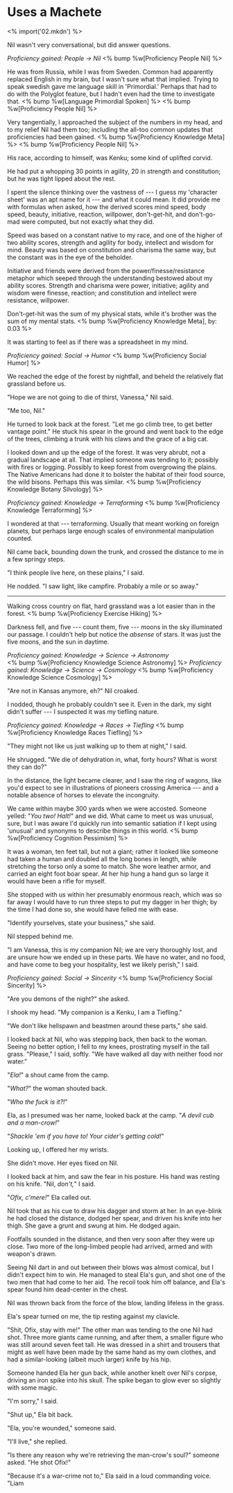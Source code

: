 # Uses a Machete

<% import('02.mkdn') %>

Nil wasn't very conversational, but did answer questions.

_Proficiency gained: People → Nil_
<% bump %w[Proficiency People Nil] %>

He was from Russia, while I was from Sweden. Common had apparently replaced
English in my brain, but I wasn't sure what that implied. Trying to speak
swedish gave me language skill in 'Primordial.' Perhaps that had to do with the Polyglot feature,
but I hadn't even had the time to investigate that.
<% bump %w[Language Primordial Spoken] %>
<% bump %w[Proficiency People Nil] %>

Very tangentially, I approached the subject of the numbers in my head, and to my
relief Nil had them too; including the all-too common updates that proficiencies had
been gained.
<% bump %w[Proficiency Knowledge Meta] %>
<% bump %w[Proficiency People Nil] %>

His race, according to himself, was Kenku; some kind of uplifted corvid.

He had put a whopping 30 points in agility, 20 in strength and constitution;
but he was tight lipped about the rest.

I spent the silence thinking over the vastness of --- I guess my 'character sheet' was an
apt name for it --- and what it could mean. It did provide me with formulas when asked, how
the derived scores mind speed, body speed, beauty, initiative, reaction, willpower, don't-get-hit, and don't-go-mad
were computed, but not exactly what they did.

Speed was based on a constant native to my race, and one of the
higher of two ability scores, strength and agility for body, intellect and wisdom for mind. Beauty was based on
constitution and charisma the same way, but the constant was in the eye of the beholder.

Initiative and friends were derived from the power/finesse/resistance metaphor which seeped through
the understanding bestowed about my ability scores. Strength and charisma were power, initiative;
agility and wisdom were finesse, reaction; and constitution and intellect were resistance, willpower.

Don't-get-hit was the sum of my physical stats, while it's brother was the sum of my mental stats.
<% bump %w[Proficiency Knowledge Meta], by: 0.03 %>

It was starting to feel as if there was a spreadsheet in my mind.

_Proficiency gained: Social → Humor_
<% bump %w[Proficiency Social Humor] %>

We reached the edge of the forest by nightfall, and beheld the relatively flat grassland before us.

"Hope we are not going to die of thirst, Vanessa," Nil said.

"Me too, Nil."

He turned to look back at the forest. "Let me go climb tree, to get better vantage point."
He stuck his spear in the ground and went back to the edge of the trees, climbing a trunk with
his claws and the grace of a big cat.

I looked down and up the edge of the forest. It was very abrubt, not a gradual landscape at all.
That implied someone was tending to it; possibly with fires or logging. Possibly to keep forest
from overgrowing the plains. The Native Americans had done it to bolster the habitat of their food
source, the wild bisons. Perhaps this was similar.
<% bump %w[Proficiency Knowledge Botany Silvology] %>

_Proficiency gained: Knowledge → Terraforming_
<% bump %w[Proficiency Knowledge Terraforming] %>

I wondered at that --- terraforming. Usually that meant working on foreign planets, but perhaps large
enough scales of environmental manipulation counted.

Nil came back, bounding down the trunk, and crossed the distance to me in a few springy steps.

"I think people live here, on these plains," I said.

He nodded. "I saw light, like campfire. Probably a mile or so away."

----

Walking cross country on flat, hard grassland was a lot easier than in the forest.
<% bump %w[Proficiency Exercise Hiking] %>

Darkness fell, and five --- count them, five --- moons in the sky illuminated our passage.
I couldn't help but notice the _absense_ of stars. It was just the five moons, and the sun in
daytime.

_Proficiency gained: Knowledge → Science → Astronomy_  
<% bump %w[Proficiency Knowledge Science Astronomy] %>
_Proficiency gained: Knowledge → Science → Cosmology_
<% bump %w[Proficiency Knowledge Science Cosmology] %>

"Are not in Kansas anymore, eh?" Nil croaked.

I nodded, though he probably couldn't see it. Even in the dark, my sight didn't suffer ---
I suspected it was my tiefling nature.

_Proficiency gained: Knowledge → Races → Tiefling_
<% bump %w[Proficiency Knowledge Races Tiefling] %>

"They might not like us just walking up to them at night," I said.

He shrugged. "We die of dehydration in, what, forty hours? What is worst they can do?"

In the distance, the light became clearer, and I saw the ring of wagons, like you'd expect to
see in illustrations of pioneers crossing America --- and a notable absence of horses to elevate
the incongruity.

We came within maybe 300 yards when we were accosted. Someone yelled: "_You two! Halt!_" and we
did. What came to meet us was unusual, sure, but I was aware I'd quickly run into semantic satiation
if I kept using 'unusual' and synonyms to describe things in this world.
<% bump %w[Proficiency Cognition Pessimism] %>

It was a woman, ten feet tall, but not a giant; rather it looked like someone had taken a human
and doubled all the long bones in length, while stretching the torso only a some to match. She
wore leather armor, and carried an eight foot boar spear. At her hip hung a hand gun so large it would
have been a rifle for myself.

She stopped with us within her presumably enormous reach, which was so far away I would have to run
three steps to put my dagger in her thigh; by the time I had done so, she would have felled me with ease.

"Identify yourselves, state your business," she said.

Nil stepped behind me.

"I am Vanessa, this is my companion Nil; we are very thoroughly lost, and
are unsure how we ended up in these parts. We have no water, and no food, and have come to beg your
hospitality, lest we likely perish," I said.

_Proficiency gained: Social → Sincerity_
<% bump %w[Proficiency Social Sincerity] %>

"Are you demons of the night?" she asked.

I shook my head. "My companion is a Kenku, I am a Tiefling."

"We don't like hellspawn and beastmen around these parts," she said.

I looked back at Nil, who was stepping back, then back to the woman. Seeing no better option,
I fell to my knees, prostrating myself in the tall grass. "Please," I said, softly. "We have walked
all day with neither food nor water."

"_Ela!_" a shout came from the camp.

"_What?_" the woman shouted back.

"_Who the fuck is it?!_"

Ela, as I presumed was her name, looked back at the camp. "_A devil cub and a man-crow!_"

"_Shackle 'em if you have to! Your cider's getting cold!_"

Looking up, I offered her my wrists.

She didn't move. Her eyes fixed on Nil.

I looked back at him, and saw the fear in his posture. His hand was resting on his knife.
"Nil, _don't,_" I said.

"_Ofix, c'mere!_" Ela called out.

Nil took that as his cue to draw his dagger and storm at her. In an eye-blink he had closed 
the distance, dodged her spear, and driven his knife into her thigh. She gave a grunt and
swung at him. He dodged again.

Footfalls sounded in the distance, and then very soon after they were up close. Two more of the
long-limbed people had arrived, armed and with weapon's drawn.

Seeing Nil dart in and out between their blows was almost comical, but I didn't expect him to
win. He managed to steal Ela's gun, and shot one of the two men that had come to her aid. The
recoil took him off balance, and Ela's spear found him dead-center in the chest.

Nil was thrown back from the force of the blow, landing lifeless in the grass.

Ela's spear turned on me, the tip resting against my clavicle.

"Shit, Ofix, stay with me!" The other man was tending to the one Nil had shot. Three more
giants came running, and after them, a smaller figure who was still around seven feet tall.
He was dressed in a shirt and trousers that might as well have been made by the same hand
as my own clothes, and had a similar-looking (albeit much larger) knife by his hip.

Someone handed Ela her gun back, while another knelt over Nil's corpse, driving an iron
spike into his skull. The spike began to glow ever so slightly with some magic.

"I'm sorry," I said.

"Shut up," Ela bit back.

"Ela, you're wounded," someone said.

"I'll live," she replied.

"Is there any reason why we're retrieving the man-crow's soul?" someone asked. "He shot Ofix!"

"Because it's a war-crime not to," Ela said in a loud commanding voice. "Liam

